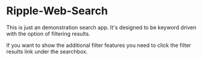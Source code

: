 # Ripple-Web-Search
This is just an demonstration search app. It's designed to be keyword driven with the option of filtering results.

If you want to show the additional filter features you need to click the filter results link under the searchbox.
